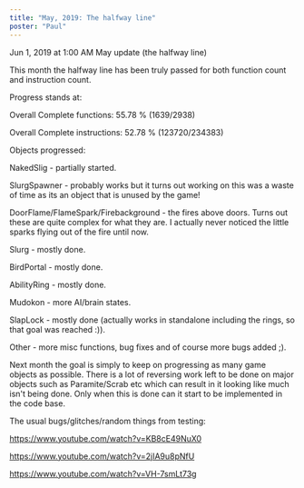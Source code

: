 ```yaml
---
title: "May, 2019: The halfway line"
poster: "Paul"
---
```


Jun 1, 2019 at 1:00 AM
May update (the halfway line)

This month the halfway line has been truly passed for both function count and instruction count.


Progress stands at:

 Overall Complete functions: 55.78 % (1639/2938)

Overall Complete instructions: 52.78 % (123720/234383)  


Objects progressed:

NakedSlig - partially started.

SlurgSpawner - probably works but it turns out working on this was a waste of time as its an object that is unused by the game!

DoorFlame/FlameSpark/Firebackground - the fires above doors. Turns out these are quite complex for what they are. I actually never noticed the little sparks flying out of the fire until now.

Slurg - mostly done.

BirdPortal - mostly done.

AbilityRing - mostly done.

Mudokon - more AI/brain states.

SlapLock - mostly done (actually works in standalone including the rings, so that goal was reached :)).

Other - more misc functions, bug fixes and of course more bugs added ;).

Next month the goal is simply to keep on progressing as many game objects as possible. There is a lot of reversing work left to be done on major objects such as Paramite/Scrab etc which can result in it looking like much isn't being done. Only when this is done can it start to be implemented in the code base.


The usual bugs/glitches/random things from testing:


 https://www.youtube.com/watch?v=KB8cE49NuX0 

 https://www.youtube.com/watch?v=2jIA9u8pNfU 

 https://www.youtube.com/watch?v=VH-7smLt73g 

